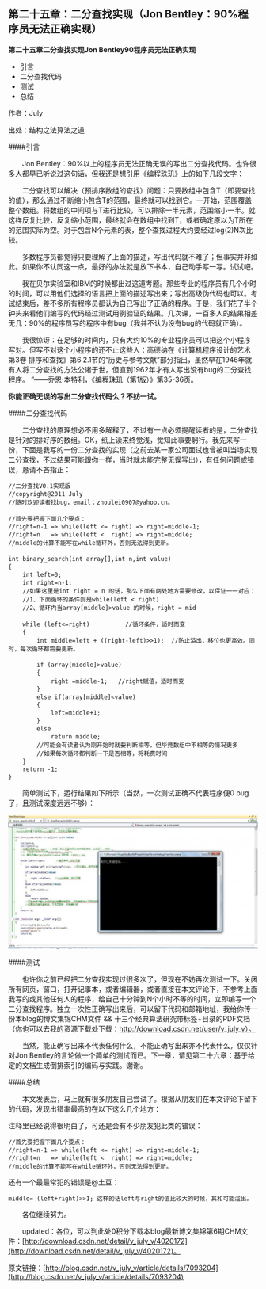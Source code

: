 第二十五章：二分查找实现（Jon Bentley：90%程序员无法正确实现）
------------------------------

**第二十五章二分查找实现Jon Bentley90程序员无法正确实现**

* 引言
* 二分查找代码
* 测试
* 总结

作者：July

出处：结构之法算法之道

####引言 

&emsp;&emsp;Jon Bentley：90%以上的程序员无法正确无误的写出二分查找代码。也许很多人都早已听说过这句话，但我还是想引用《编程珠玑》上的如下几段文字： 

&emsp;&emsp;二分查找可以解决（预排序数组的查找）问题：只要数组中包含T（即要查找的值），那么通过不断缩小包含T的范围，最终就可以找到它。一开始，范围覆盖整个数组。将数组的中间项与T进行比较，可以排除一半元素，范围缩小一半。就这样反复比较，反复缩小范围，最终就会在数组中找到T，或者确定原以为T所在的范围实际为空。对于包含N个元素的表，整个查找过程大约要经过log(2)N次比较。

&emsp;&emsp;多数程序员都觉得只要理解了上面的描述，写出代码就不难了；但事实并非如此。如果你不认同这一点，最好的办法就是放下书本，自己动手写一写。试试吧。 

&emsp;&emsp;我在贝尔实验室和IBM的时候都出过这道考题。那些专业的程序员有几个小时的时间，可以用他们选择的语言把上面的描述写出来；写出高级伪代码也可以。考试结束后，差不多所有程序员都认为自己写出了正确的程序。于是，我们花了半个钟头来看他们编写的代码经过测试用例验证的结果。几次课，一百多人的结果相差无几：90%的程序员写的程序中有bug（我并不认为没有bug的代码就正确）。 

&emsp;&emsp;我很惊讶：在足够的时间内，只有大约10%的专业程序员可以把这个小程序写对。但写不对这个小程序的还不止这些人：高德纳在《计算机程序设计的艺术 第3卷 排序和查找》第6.2.1节的“历史与参考文献”部分指出，虽然早在1946年就有人将二分查找的方法公诸于世，但直到1962年才有人写出没有bug的二分查找程序。 ”——乔恩·本特利，《编程珠玑（第1版）》第35-36页。

**你能正确无误的写出二分查找代码么？不妨一试。**

####二分查找代码

&emsp;&emsp;二分查找的原理想必不用多解释了，不过有一点必须提醒读者的是，二分查找是针对的排好序的数组。OK，纸上读来终觉浅，觉知此事要躬行。我先来写一份，下面是我写的一份二分查找的实现（之前去某一家公司面试也曾被叫当场实现二分查找，不过结果可能跟你一样，当时就未能完整无误写出），有任何问题或错误，恳请不吝指正：
    
    //二分查找V0.1实现版  
    //copyright@2011 July  
    //随时欢迎读者找bug，email：zhoulei0907@yahoo.cn。  
      
    //首先要把握下面几个要点：  
    //right=n-1 => while(left <= right) => right=middle-1;  
    //right=n   => while(left <  right) => right=middle;  
    //middle的计算不能写在while循环外，否则无法得到更新。  
      
    int binary_search(int array[],int n,int value)  
    {  
        int left=0;  
        int right=n-1;  
        //如果这里是int right = n 的话，那么下面有两处地方需要修改，以保证一一对应：  
        //1、下面循环的条件则是while(left < right)  
        //2、循环内当array[middle]>value 的时候，right = mid  
      
        while (left<=right)          //循环条件，适时而变  
        {  
            int middle=left + ((right-left)>>1);  //防止溢出，移位也更高效。同时，每次循环都需要更新。  
      
            if (array[middle]>value)  
            {  
                right =middle-1;   //right赋值，适时而变  
            }   
            else if(array[middle]<value)  
            {  
                left=middle+1;  
            }  
            else  
                return middle;    
            //可能会有读者认为刚开始时就要判断相等，但毕竟数组中不相等的情况更多  
            //如果每次循环都判断一下是否相等，将耗费时间  
        }  
        return -1;  
    }  

&emsp;&emsp;简单测试下，运行结果如下所示（当然，一次测试正确不代表程序便0 bug了，且测试深度远远不够）：

![img](images/25.1.gif)

####测试

&emsp;&emsp;也许你之前已经把二分查找实现过很多次了，但现在不妨再次测试一下。关闭所有网页，窗口，打开记事本，或者编辑器，或者直接在本文评论下，不参考上面我写的或其他任何人的程序，给自己十分钟到N个小时不等的时间，立即编写一个二分查找程序。独立一次性正确写出来后，可以留下代码和邮箱地址，我给你传一份本blog的博文集锦CHM文件 && 十三个经典算法研究带标签+目录的PDF文档（你也可以去我的资源下载处下载：http://download.csdn.net/user/v_july_v）。

&emsp;&emsp;当然，能正确写出来不代表任何什么，不能正确写出来亦不代表什么，仅仅针对Jon Bentley的言论做一个简单的测试而已。下一章，请见第二十六章：基于给定的文档生成倒排索引的编码与实践。谢谢。

####总结

&emsp;&emsp;本文发表后，马上就有很多朋友自己尝试了。根据从朋友们在本文评论下留下的代码，发现出错率最高的在以下这么几个地方：

注释里已经说得很明白了，可还是会有不少朋友犯此类的错误：
    
    //首先要把握下面几个要点：    
    //right=n-1 => while(left <= right) => right=middle-1;    
    //right=n   => while(left <  right) => right=middle;    
    //middle的计算不能写在while循环外，否则无法得到更新。    

还有一个最最常犯的错误是@土豆：
	
    middle= (left+right)>>1; 这样的话left与right的值比较大的时候，其和可能溢出。
    
&emsp;&emsp;各位继续努力。

&emsp;&emsp;updated：各位，可以到此处0积分下载本blog最新博文集锦第6期CHM文件：[http://download.csdn.net/detail/v_july_v/4020172](http://download.csdn.net/detail/v_july_v/4020172)。

原文链接：[http://blog.csdn.net/v_july_v/article/details/7093204](http://blog.csdn.net/v_july_v/article/details/7093204)